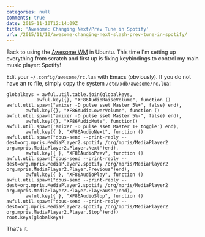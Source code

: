 ```yaml
---
categories: null
comments: true
date: 2015-11-10T12:14:09Z
title: 'Awesome: Changing Next/Prev Tune in Spotify'
url: /2015/11/10/awesome-changing-next-slash-prev-tune-in-spotify/
---
```


Back to using the [Awesome WM](http://awesome.naquadah.org/) in Ubuntu.
This time I'm setting up everything from scratch and first up is fixing
keybindings to control my main music player: Spotify!

Edit your `~/.config/awesome/rc.lua` with Emacs (obviously).  If you do
not have an rc file, simply copy the system `/etc/xdb/awesome/rc.lua`:

    globalkeys = awful.util.table.join(globalkeys,
    	       awful.key({}, "XF86AudioRaiseVolume", function () awful.util.spawn("amixer -D pulse sset Master 5%+", false) end),
	       awful.key({}, "XF86AudioLowerVolume", function () awful.util.spawn("amixer -D pulse sset Master 5%-", false) end),
	       awful.key({}, "XF86AudioMute", function() awful.util.spawn('amixer -D pulse sset Master 1+ toggle') end),
	       awful.key({ }, "XF86AudioNext", function () awful.util.spawn("dbus-send --print-reply --dest=org.mpris.MediaPlayer2.spotify /org/mpris/MediaPlayer2 org.mpris.MediaPlayer2.Player.Next")end),
	       awful.key({ }, "XF86AudioPrev", function () awful.util.spawn("dbus-send --print-reply --dest=org.mpris.MediaPlayer2.spotify /org/mpris/MediaPlayer2 org.mpris.MediaPlayer2.Player.Previous")end),
	       awful.key({ }, "XF86AudioPlay", function () awful.util.spawn("dbus-send --print-reply --dest=org.mpris.MediaPlayer2.spotify /org/mpris/MediaPlayer2 org.mpris.MediaPlayer2.Player.PlayPause")end),
	       awful.key({ }, "XF86AudioStop", function () awful.util.spawn("dbus-send --print-reply --dest=org.mpris.MediaPlayer2.spotify /org/mpris/MediaPlayer2 org.mpris.MediaPlayer2.Player.Stop")end))
    root.keys(globalkeys)

That's it.

